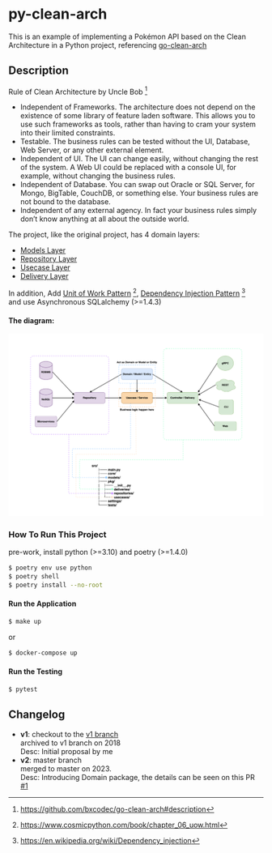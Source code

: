 # py-clean-arch

This is an example of implementing a Pokémon API based on the Clean Architecture in a Python project, referencing [go-clean-arch](https://github.com/bxcodec/go-clean-arch)

## Description

Rule of Clean Architecture by Uncle Bob [^1]

- Independent of Frameworks. The architecture does not depend on the existence of some library of feature laden software. This allows you to use such frameworks as tools, rather than having to cram your system into their limited constraints.
- Testable. The business rules can be tested without the UI, Database, Web Server, or any other external element.
- Independent of UI. The UI can change easily, without changing the rest of the system. A Web UI could be replaced with a console UI, for example, without changing the business rules.
- Independent of Database. You can swap out Oracle or SQL Server, for Mongo, BigTable, CouchDB, or something else. Your business rules are not bound to the database.
- Independent of any external agency. In fact your business rules simply don’t know anything at all about the outside world.

The project, like the original project, has 4 domain layers:

- [Models Layer](./src/models)
- [Repository Layer](./src/pkg/repositories)
- [Usecase Layer](./src/pkg/usecases)
- [Delivery Layer](./src/pkg/deliveries)

In addition, Add [Unit of Work Pattern](./src/settings/unit_of_work.py) [^2], [Dependency Injection Pattern](./src/settings/dependency_injection.py) [^3] <br>
and use Asynchronous SQLalchemy (>=1.4.3)

#### The diagram:

<img src="./docs/clean-arch.png">

### How To Run This Project

pre-work, install python (>=3.10) and poetry (>=1.4.0)

```sh
$ poetry env use python
$ poetry shell
$ poetry install --no-root
```

#### Run the Application

```sh
$ make up
```

or

```sh
$ docker-compose up
```

#### Run the Testing

```sh
$ pytest
```

## Changelog

- **v1**: checkout to the [v1 branch ](https://github.com/cdddg/py-clean-arch/tree/v1)<br>
  archived to v1 branch on 2018 <br>
  Desc: Initial proposal by me
- **v2**: master branch <br>
  merged to master on 2023. <br>
  Desc: Introducing Domain package, the details can be seen on this PR [#1](https://github.com/cdddg/py-clean-arch/issues/1)

[^1]: https://github.com/bxcodec/go-clean-arch#description 
[^2]: https://www.cosmicpython.com/book/chapter_06_uow.html
[^3]: https://en.wikipedia.org/wiki/Dependency_injection
